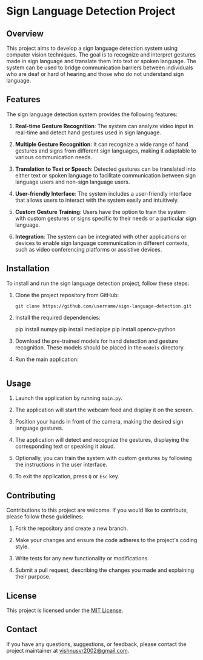 # Sign Language Detection Project

## Overview
This project aims to develop a sign language detection system using computer vision techniques. The goal is to recognize and interpret gestures made in sign language and translate them into text or spoken language. The system can be used to bridge communication barriers between individuals who are deaf or hard of hearing and those who do not understand sign language.

## Features
The sign language detection system provides the following features:

1. **Real-time Gesture Recognition**: The system can analyze video input in real-time and detect hand gestures used in sign language.

2. **Multiple Gesture Recognition**: It can recognize a wide range of hand gestures and signs from different sign languages, making it adaptable to various communication needs.

3. **Translation to Text or Speech**: Detected gestures can be translated into either text or spoken language to facilitate communication between sign language users and non-sign language users.

4. **User-friendly Interface**: The system includes a user-friendly interface that allows users to interact with the system easily and intuitively.

5. **Custom Gesture Training**: Users have the option to train the system with custom gestures or signs specific to their needs or a particular sign language.

6. **Integration**: The system can be integrated with other applications or devices to enable sign language communication in different contexts, such as video conferencing platforms or assistive devices.

## Installation

To install and run the sign language detection project, follow these steps:

1. Clone the project repository from GitHub:
   ```
   git clone https://github.com/username/sign-language-detection.git
   ```

2. Install the required dependencies:
   
   pip install numpy
   pip install mediapipe
   pip install opencv-python
   

4. Download the pre-trained models for hand detection and gesture recognition. These models should be placed in the `models` directory.

5. Run the main application:
   ```
   
   ```

## Usage

1. Launch the application by running `main.py`.

2. The application will start the webcam feed and display it on the screen.

3. Position your hands in front of the camera, making the desired sign language gestures.

4. The application will detect and recognize the gestures, displaying the corresponding text or speaking it aloud.

5. Optionally, you can train the system with custom gestures by following the instructions in the user interface.

6. To exit the application, press `Q` or `Esc` key.

## Contributing

Contributions to this project are welcome. If you would like to contribute, please follow these guidelines:

1. Fork the repository and create a new branch.

2. Make your changes and ensure the code adheres to the project's coding style.

3. Write tests for any new functionality or modifications.

4. Submit a pull request, describing the changes you made and explaining their purpose.

## License

This project is licensed under the [MIT License](LICENSE).

## Contact

If you have any questions, suggestions, or feedback, please contact the project maintainer at vishnusvr2002@gmail.com.
